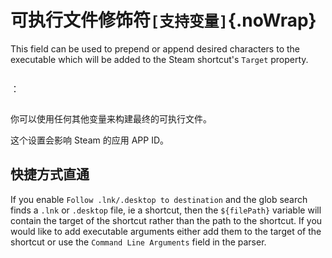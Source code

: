 # 可执行文件修饰符`[支持变量]`{.noWrap}

This field can be used to prepend or append desired characters to the executable which will be added to the Steam shortcut's `Target` property.

```

```

：

```

```

你可以使用任何其他变量来构建最终的可执行文件。

这个设置会影响 Steam 的应用 APP ID。

## 快捷方式直通

If you enable `Follow .lnk/.desktop to destination` and the glob search finds a `.lnk` or `.desktop` file, ie a shortcut, then the `${filePath}` variable will contain the target of the shortcut rather than the path to the shortcut. If you would like to add executable arguments either add them to the target of the shortcut or use the `Command Line Arguments` field in the parser.

